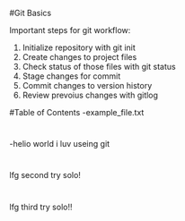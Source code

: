#Git Basics

Important steps for git workflow:

1. Initialize repository with git init
2. Create changes to project files
3. Check status of those files with git status
4. Stage changes for commit
5. Commit changes to version history
5. Review prevoius changes with gitlog

#Table of Contents
-example_file.txt

#
-helio world i luv useing git

#
lfg second try solo!
#
lfg third try solo!!
